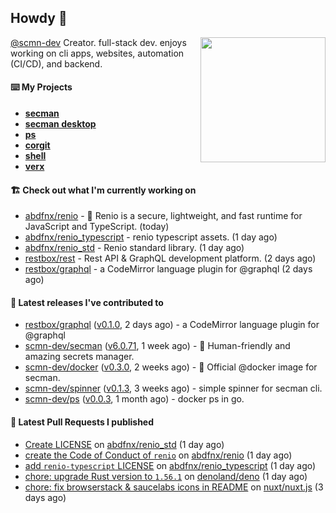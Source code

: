 ## Howdy 👋

<img align="right" src="https://github.com/abdfnx.png" width="200">

[@scmn-dev](https://github.com/scmn-dev) Creator. full-stack dev. enjoys working on cli apps, websites, automation (CI/CD), and backend.

#### ⌨️ My Projects

- [**secman**](https://github.com/scmn-dev/secman)
- [**secman desktop**](https://github.com/scmn-dev/desktop)
- [**ps**](https://github.com/scmn-dev/ps)
- [**corgit**](https://github.com/abdfnx/corgit)
- [**shell**](https://github.com/abdfnx/shell)
- [**verx**](https://github.com/abdfnx/verx)

#### 🏗️ Check out what I'm currently working on


- [abdfnx/renio](https://github.com/abdfnx/renio) - 🦏 Renio is a secure, lightweight, and fast runtime for JavaScript and TypeScript. (today)
- [abdfnx/renio_typescript](https://github.com/abdfnx/renio_typescript) - renio typescript assets. (1 day ago)
- [abdfnx/renio_std](https://github.com/abdfnx/renio_std) - Renio standard library. (1 day ago)
- [restbox/rest](https://github.com/restbox/rest) - Rest API &amp; GraphQL development platform. (2 days ago)
- [restbox/graphql](https://github.com/restbox/graphql) - a CodeMirror language plugin for @graphql (2 days ago)

#### 🔭 Latest releases I've contributed to

- [restbox/graphql](https://github.com/restbox/graphql) ([v0.1.0](https://github.com/restbox/graphql/releases/tag/v0.1.0), 2 days ago) - a CodeMirror language plugin for @graphql
- [scmn-dev/secman](https://github.com/scmn-dev/secman) ([v6.0.71](https://github.com/scmn-dev/secman/releases/tag/v6.0.71), 1 week ago) - 👊 Human-friendly and amazing secrets manager.
- [scmn-dev/docker](https://github.com/scmn-dev/docker) ([v0.3.0](https://github.com/scmn-dev/docker/releases/tag/v0.3.0), 2 weeks ago) - 🐳 Official @docker image for secman.
- [scmn-dev/spinner](https://github.com/scmn-dev/spinner) ([v0.1.3](https://github.com/scmn-dev/spinner/releases/tag/v0.1.3), 3 weeks ago) - simple spinner for secman cli.
- [scmn-dev/ps](https://github.com/scmn-dev/ps) ([v0.0.3](https://github.com/scmn-dev/ps/releases/tag/v0.0.3), 1 month ago) - docker ps in go.

#### 🔨 Latest Pull Requests I published

- [Create LICENSE](https://github.com/abdfnx/renio_std/pull/1) on [abdfnx/renio_std](https://github.com/abdfnx/renio_std) (1 day ago)
- [create the Code of Conduct of `renio`](https://github.com/abdfnx/renio/pull/2) on [abdfnx/renio](https://github.com/abdfnx/renio) (1 day ago)
- [add `renio-typescript` LICENSE](https://github.com/abdfnx/renio_typescript/pull/1) on [abdfnx/renio_typescript](https://github.com/abdfnx/renio_typescript) (1 day ago)
- [chore: upgrade Rust version to `1.56.1`](https://github.com/denoland/deno/pull/12870) on [denoland/deno](https://github.com/denoland/deno) (1 day ago)
- [chore: fix browserstack &amp; saucelabs icons in README](https://github.com/nuxt/nuxt.js/pull/10068) on [nuxt/nuxt.js](https://github.com/nuxt/nuxt.js) (3 days ago)
